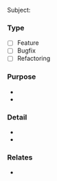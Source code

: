 Subject: <short purpose of this pull request>

<!--
  Before posting a pull request, please choose a appropriate branch:

  - Breaking changes: master
  - Critical or severe bugs: X.Y.Z
  - Others: X.Y

  For more details, see https://www.sphinx-doc.org/en/master/devguide.html#branch-model
-->

### Type
<!-- change [ ] to [x] for those that apply -->
- [ ] Feature
- [ ] Bugfix
- [ ] Refactoring

### Purpose
- <long purpose of this pull request>
- <Environment if this PR depends on>

### Detail
- <feature1 or bug1>
- <feature2 or bug2>

### Relates
- <URL or Ticket>

